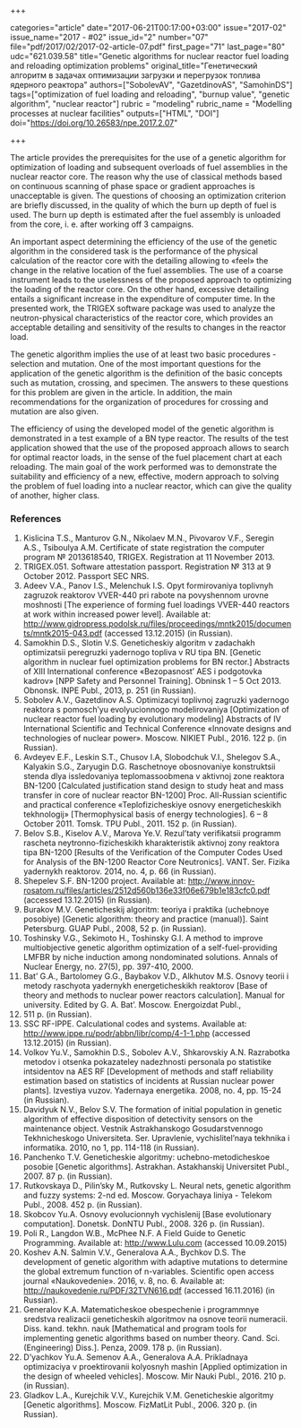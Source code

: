 +++

categories="article"
date="2017-06-21T00:17:00+03:00"
issue="2017-02"
issue_name="2017 - #02"
issue_id="2"
number="07"
file="pdf/2017/02/2017-02-article-07.pdf"
first_page="71"
last_page="80"
udc="621.039.58"
title="Genetic algorithms for nuclear reactor fuel loading and reloading optimization problems"
original_title="Генетический алгоритм в задачах оптимизации загрузки и перегрузок топлива ядерного реактора"
authors=["SobolevAV", "GazetdinovAS", "SamohinDS"]
tags=["optimization of fuel loading and reloading", "burnup value", "genetic algorithm", "nuclear reactor"]
rubric = "modeling"
rubric_name = "Modelling processes at nuclear facilities"
outputs=["HTML", "DOI"]
doi="https://doi.org/10.26583/npe.2017.2.07"

+++

The article provides the prerequisites for the use of a genetic algorithm for optimization of loading and subsequent overloads of fuel assemblies in the nuclear reactor core. The reason why the use of classical methods based on continuous scanning of phase space or gradient approaches is unacceptable is given. The questions of choosing an optimization criterion are briefly discussed, in the quality of which the burn up depth of fuel is used. The burn up depth is estimated after the fuel assembly is unloaded from the core, i. e. after working off 3 campaigns.

An important aspect determining the efficiency of the use of the genetic algorithm in the considered task is the performance of the physical calculation of the reactor core with the detailing allowing to «feel» the change in the relative location of the fuel assemblies. The use of a coarse instrument leads to the uselessness of the proposed approach to optimizing the loading of the reactor core. On the other hand, excessive detailing entails a significant increase in the expenditure of computer time. In the presented work, the TRIGEX software package was used to analyze the neutron-physical characteristics of the reactor core, which provides an acceptable detailing and sensitivity of the results to changes in the reactor load.

The genetic algorithm implies the use of at least two basic procedures - selection and mutation. One of the most important questions for the application of the genetic algorithm is the definition of the basic concepts such as mutation, crossing, and specimen. The answers to these questions for this problem are given in the article. In addition, the main recommendations for the organization of procedures for crossing and mutation are also given.

The efficiency of using the developed model of the genetic algorithm is demonstrated in a test example of a BN type reactor. The results of the test application showed that the use of the proposed approach allows to search for optimal reactor loads, in the sense of the fuel placement chart at each reloading. The main goal of the work performed was to demonstrate the suitability and efficiency of a new, effective, modern approach to solving the problem of fuel loading into a nuclear reactor, which can give the quality of another, higher class.

### References

1. Kislicina T.S., Manturov G.N., Nikolaev M.N., Pivovarov V.F., Seregin A.S., Tsiboulya A.M. Certificate of state registration the computer program № 2013618540, TRIGEX. Registration at 11 November 2013.
2. TRIGEX.051. Software attestation passport. Registration № 313 at 9 October 2012. Passport SEC NRS.
3. Adeev V.A., Panov I.S., Melenchuk I.S. Opyt formirovaniya toplivnyh zagruzok reaktorov VVER-440 pri rabote na povyshennom urovne moshnosti [The experience of forming fuel loadings VVER-440 reactors at work within increased power level]. Available at: http://www.gidropress.podolsk.ru/files/proceedings/mntk2015/documents/mntk2015-043.pdf (accessed 13.12.2015) (in Russian).
4. Samokhin D.S., Slotin V.S. Geneticheskiy algoritm v zadachakh optimizatsii peregruzki yadernogo topliva v RU tipa BN. [Genetic algorithm in nuclear fuel optimization problems for BN rector.] Abstracts of XIII International conference «Bezopasnost’ AES i podgotovka kadrov» [NPP Safety and Personnel Training]. Obninsk 1 – 5 Oct 2013. Obnonsk. INPE Publ., 2013, p. 251 (in Russian).
5. Sobolev A.V., Gazetdinov A.S. Optimizacyi toplivnoj zagruzki yadernogo reaktora s pomosch’yu evolyucionnogo modelirovaniya [Optimization of nuclear reactor fuel loading by evolutionary modeling] Abstracts of IV International Scientific and Technical Conference «Innovate designs and technologies of nuclear power». Moscow. NIKIET Publ., 2016. 122 p. (in Russian).
6. Avdeyev E.F., Leskin S.T., Chusov I.A, Slobodchuk V.I., Shelegov S.A., Kalyakin S.G., Zaryugin D.G. Raschetnoye obosnovaniye konstruktsii stenda dlya issledovaniya teplomassoobmena v aktivnoj zone reaktora BN-1200 [Calculated justification stand design to study heat and mass transfer in core of nuclear reactor BN-1200] Proc. All-Russian scientific and practical conference «Teplofizicheskiye osnovy energeticheskikh tekhnologij» [Thermophysical basis of energy technologies]. 6 – 8 October 2011. Tomsk. TPU Publ., 2011. 152 p. (in Russian).
7. Belov S.B., Kiselov A.V., Marova Ye.V. Rezul’taty verifikatsii programm rascheta neytronno-fizicheskikh kharakteristik aktivnoj zony reaktora tipa BN-1200 [Results of the Verification of the Computer Codes Used for Analysis of the BN-1200 Reactor Core Neutronics]. VANT. Ser. Fizika yadernykh reaktorov. 2014, no. 4, p. 66 (in Russian).
8. Shepelev S.F. BN-1200 project. Available at: http://www.innov-rosatom.ru/files/articles/2512d560b136e33f06e679b1e183cfc0.pdf (accessed 13.12.2015) (in Russian).
9. Burakov M.V. Geneticheskij algoritm: teoriya i praktika (uchebnoye posobiye) [Genetic algorithm: theory and practice (manual)]. Saint Petersburg. GUAP Publ., 2008, 52 p. (in Russian).
10. Toshinsky V.G., Sekimoto H., Toshinsky G.I. A method to improve multiobjective genetic algorithm optimization of a self-fuel-providing LMFBR by niche induction among nondominated solutions. Annals of Nuclear Energy, no. 27(5), pp. 397-410, 2000.
11. Bat’ G.A., Bartolomey G.G., Baybakov V.D., Alkhutov M.S. Osnovy teorii i metody raschyota yadernykh energeticheskikh reaktorov [Base of theory and methods to nuclear power reactors calculation]. Manual for university. Edited by G. A. Bat’. Moscow. Energoizdat Publ.,
1982. 511 p. (in Russian).
12. SSC RF-IPPE. Calculational codes and systems. Available at: http://www.ippe.ru/podr/abbn/libr/comp/4-1-1.php (accessed 13.12.2015) (in Russian).
13. Volkov Yu.V., Samokhin D.S., Sobolev A.V., Shkarovskiy A.N. Razrabotka metodov i otsenka pokazateley nadezhnosti personala po statistike intsidentov na AES RF [Development of methods and staff reliability estimation based on statistics of incidents at Russian nuclear power plants]. Izvestiya vuzov. Yadernaya energetika. 2008, no. 4, pp. 15-24 (in Russian).
14. Davidyuk N.V., Belov S.V. The formation of initial population in genetic algorithm of effective disposition of detectivity sensors on the maintenance object. Vestnik Astrakhanskogo Gosudarstvennogo Tekhnicheskogo Universiteta. Ser. Upravlenie, vychislitel’naya tekhnika i informatika. 2010, no 1, pp. 114-118 (in Russian).
15. Panchenko T.V. Geneticheskie algoritmy: uchebno-metodicheskoe posobie [Genetic algorithms]. Astrakhan. Astakhanskij Universitet Publ., 2007. 87 p. (in Russian).
16. Rutkovskaya D., Pilin’sky M., Rutkovsky L. Neural nets, genetic algorithm and fuzzy systems: 2-nd ed. Mosсow. Goryachaya liniya - Telekom Publ., 2008. 452 p. (in Russian).
17. Skobcov Yu.A. Osnovy evolucionnyh vychislenij [Base evolutionary computation]. Donetsk. DonNTU Publ., 2008. 326 p. (in Russian).
18. Poli R., Langdon W.B., McPhee N.F. A Field Guide to Genetic Programming. Available at: http://www.Lulu.com (accessed 10.09.2015)
19. Koshev A.N. Salmin V.V., Generalova A.A., Bychkov D.S. The development of genetic algorithm with adaptive mutations to determine the global extremum function of n-variables. Scientific open access journal «Naukovedenie». 2016, v. 8, no. 6. Available at: http://naukovedenie.ru/PDF/32TVN616.pdf (accessed 16.11.2016) (in Russian).
20. Generalov K.A. Matematicheskoe obespechenie i programmnye sredstva realizacii geneticheskih algoritmov na osnove teorii numeracii. Diss. kand. tekhn. nauk [Mathematical and program tools for implementing genetic algorithms based on number theory. Cand. Sci. (Engineering) Diss.]. Penza, 2009. 178 p. (in Russian).
21. D’yachkov Yu.A. Semenov A.A., Generalova A.A. Prikladnaya optimizaciya v proektirovanii kolyosnyh mashin [Applied optimization in the design of wheeled vehicles]. Moscow. Mir Nauki Publ., 2016. 210 p. (in Russian).
22. Gladkov L.A., Kurejchik V.V., Kurejchik V.M. Geneticheskie algoritmy [Genetic algorithms]. Moscow. FizMatLit Publ., 2006. 320 p. (in Russian).